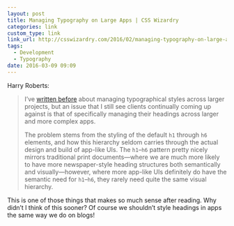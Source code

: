 ```yaml
---
layout: post
title: Managing Typography on Large Apps | CSS Wizardry
categories: link
custom_type: link
link_url: http://csswizardry.com/2016/02/managing-typography-on-large-apps
tags:
  - Development
  - Typography
date: 2016-03-09 09:09
---
```

Harry Roberts:

> I’ve [written before](http://csswizardry.com/2012/02/pragmatic-practical-font-sizing-in-css) about managing typographical styles across larger projects, but an issue that I still see clients continually coming up against is that of specifically managing their headings across larger and more complex apps.
>
> The problem stems from the styling of the default `h1` through `h6` elements, and how this hierarchy seldom carries through the actual design and build of app-like UIs. The `h1`–`h6` pattern pretty nicely mirrors traditional print documents—where we are much more likely to have more newspaper-style heading structures both semantically and visually—however, where more app-like UIs definitely do have the semantic need for `h1`–`h6`, they rarely need quite the same visual hierarchy.

This is one of those things that makes so much sense after reading. Why didn’t I think of this sooner? Of course we shouldn’t style headings in apps the same way we do on blogs!